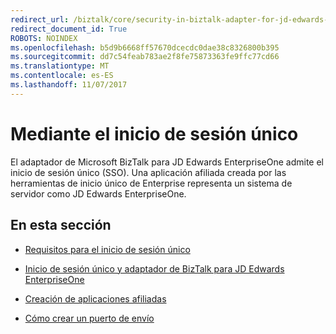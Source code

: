 ```yaml
---
redirect_url: /biztalk/core/security-in-biztalk-adapter-for-jd-edwards-enterpriseone/
redirect_document_id: True
ROBOTS: NOINDEX
ms.openlocfilehash: b5d9b6668ff57670dcecdc0dae38c8326800b395
ms.sourcegitcommit: dd7c54feab783ae2f8fe75873363fe9ffc77cd66
ms.translationtype: MT
ms.contentlocale: es-ES
ms.lasthandoff: 11/07/2017
---
```

# <a name="using-single-sign-on"></a>Mediante el inicio de sesión único
El adaptador de Microsoft BizTalk para JD Edwards EnterpriseOne admite el inicio de sesión único (SSO). Una aplicación afiliada creada por las herramientas de inicio único de Enterprise representa un sistema de servidor como JD Edwards EnterpriseOne.  
  
## <a name="in-this-section"></a>En esta sección  
  
-   [Requisitos para el inicio de sesión único](../core/requirements-for-single-sign-on1.md)  
  
-   [Inicio de sesión único y adaptador de BizTalk para JD Edwards EnterpriseOne](../core/single-sign-on-and-biztalk-adapter-for-jd-edwards-enterpriseone.md)  
  
-   [Creación de aplicaciones afiliadas](../core/creating-affiliate-applications4.md)  
  
-   [Cómo crear un puerto de envío](../core/how-to-create-a-send-port1.md)